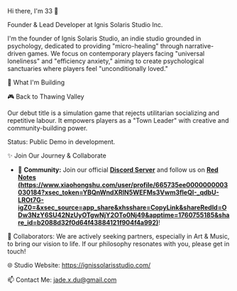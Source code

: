 Hi there, I'm 33 👋

Founder & Lead Developer at Ignis Solaris Studio Inc.

I'm the founder of Ignis Solaris Studio, an indie studio grounded in psychology, dedicated to providing "micro-healing" through narrative-driven games. We focus on contemporary players facing "universal loneliness" and "efficiency anxiety," aiming to create psychological sanctuaries where players feel "unconditionally loved."

🌱 What I'm Building

🎮 Back to Thawing Valley

Our debut title is a simulation game that rejects utilitarian socializing and repetitive labour. It empowers players as a "Town Leader" with creative and community-building power.

Status: Public Demo in development.

✨ Join Our Journey & Collaborate

* 💬 **Community:** Join our official **[Discord Server](https://discord.gg/HMEXESt38m)** and follow us on **[Red Notes (https://www.xiaohongshu.com/user/profile/665735ee0000000003030184?xsec_token=YBQnWndXRlN5WEFMs3Vwm3fleQI-_qdbU-LROt7G-igZ0=&xsec_source=app_share&xhsshare=CopyLink&shareRedId=ODw3NzY6SU42NzUyOTgwNjY2OTo0Nj49&apptime=1760755185&share_id=b2088d32f0d64f43884121f904f4a992)](...)**!

🤝 Collaborators: We are actively seeking partners, especially in Art & Music, to bring our vision to life. If our philosophy resonates with you, please get in touch!

🌐 Studio Website: https://ignissolarisstudio.com/

📫 Contact Me: jade.x.du@gmail.com 
